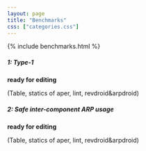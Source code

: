 ```yaml
---
layout: page
title: "Benchmarks"
css: ["categories.css"]
---
```

{% include benchmarks.html %}

##### 1: Type-1 

**ready for editing**

(Table, statics of aper, lint, revdroid&arpdroid)

##### 2: Safe inter-component ARP usage

**ready for editing**

(Table, statics of aper, lint, revdroid&arpdroid)
